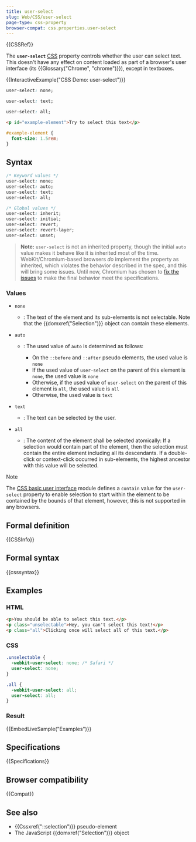 ```yaml
---
title: user-select
slug: Web/CSS/user-select
page-type: css-property
browser-compat: css.properties.user-select
---
```


{{CSSRef}}

The **`user-select`** [CSS](/en-US/docs/Web/CSS) property controls whether the user can select text. This doesn't have any effect on content loaded as part of a browser's user interface (its {{Glossary("Chrome", "chrome")}}), except in textboxes.

{{InteractiveExample("CSS Demo: user-select")}}

```css interactive-example-choice
user-select: none;
```

```css interactive-example-choice
user-select: text;
```

```css interactive-example-choice
user-select: all;
```

```html interactive-example
<p id="example-element">Try to select this text</p>
```

```css interactive-example
#example-element {
  font-size: 1.5rem;
}
```

## Syntax

```css
/* Keyword values */
user-select: none;
user-select: auto;
user-select: text;
user-select: all;

/* Global values */
user-select: inherit;
user-select: initial;
user-select: revert;
user-select: revert-layer;
user-select: unset;
```

> **Note:** `user-select` is not an inherited property, though the initial `auto` value makes it behave like it is inherited most of the time. WebKit/Chromium-based browsers _do_ implement the property as inherited, which violates the behavior described in the spec, and this will bring some issues. Until now, Chromium has chosen to [fix the issues](https://chromium.googlesource.com/chromium/src/+/b01af0b296ecb855aac95c4ed335d188e6eac2de) to make the final behavior meet the specifications.

### Values

- `none`
  - : The text of the element and its sub-elements is not selectable. Note that the {{domxref("Selection")}} object can contain these elements.
- `auto`

  - : The used value of `auto` is determined as follows:

    - On the `::before` and `::after` pseudo elements, the used value is `none`
    - If the used value of `user-select` on the parent of this element is `none`, the used value is `none`
    - Otherwise, if the used value of `user-select` on the parent of this element is `all`, the used value is `all`
    - Otherwise, the used value is `text`

- `text`
  - : The text can be selected by the user.
- `all`
  - : The content of the element shall be selected atomically: If a selection would contain part of the element, then the selection must contain the entire element including all its descendants. If a double-click or context-click occurred in sub-elements, the highest ancestor with this value will be selected.

> [!NOTE]
> The [CSS basic user interface](/en-US/docs/Web/CSS/CSS_basic_user_interface) module defines a `contain` value for the `user-select` property to enable selection to start within the element to be contained by the bounds of that element, however, this is not supported in any browsers.

## Formal definition

{{CSSInfo}}

## Formal syntax

{{csssyntax}}

## Examples

### HTML

```html
<p>You should be able to select this text.</p>
<p class="unselectable">Hey, you can't select this text!</p>
<p class="all">Clicking once will select all of this text.</p>
```

### CSS

```css
.unselectable {
  -webkit-user-select: none; /* Safari */
  user-select: none;
}

.all {
  -webkit-user-select: all;
  user-select: all;
}
```

### Result

{{EmbedLiveSample("Examples")}}

## Specifications

{{Specifications}}

## Browser compatibility

{{Compat}}

## See also

- {{Cssxref("::selection")}} pseudo-element
- The JavaScript {{domxref("Selection")}} object
